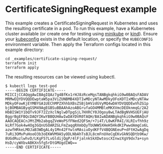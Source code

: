 # CertificateSigningRequest example

This example creates a CertificateSigningRequest in Kubernetes and uses the resulting certificate in a pod. To run this example, have a Kubernetes cluster available (or create one for testing using [minikube](https://kubernetes.io/docs/tasks/tools/install-minikube/) or [kind](https://kind.sigs.k8s.io/docs/user/quick-start/)). Ensure your [kubeconfig](https://kubernetes.io/docs/concepts/configuration/organize-cluster-access-kubeconfig/) exists in the default location, or specify the `KUBECONFIG` environment variable. Then apply the Terraform configs located in this example directory:

```
cd _examples/certificate-signing-request/
terraform init
terraform apply
```

The resulting resources can be viewed using kubectl.

```
$ kubectl logs test-pod
-----BEGIN CERTIFICATE-----
MIICIjCCAQqgAwIBAgIQAz7g4BfKx1rHJ8zRceMgsTANBgkqhkiG9w0BAQsFADAV
MRMwEQYDVQQDEwptaW5pa3ViZUNBMB4XDTIwMDcyNTAwMDkyOFoXDTIxMDcyNTAw
MDkyOFowKjEYMBYGA1UEChMPZXhhbXBsZSBjbHVzdGVyMQ4wDAYDVQQDEwVhZG1p
bjBOMBAGByqGSM49AgEGBSuBBAAhAzoABGrufaGO4MMBleMKXVmcDEOknmqG/2A2
HbBISW1Y1bQTv9JF72ZzXclNglwDTpgSjL7HXRCY0JOgoy8wLTAdBgNVHSUEFjAU
BggrBgEFBQcDAQYIKwYBBQUHAwIwDAYDVR0TAQH/BAIwADANBgkqhkiG9w0BAQsF
AAOCAQEACnJMtZMb2abgqZVeWoPSfFNed2QFSm/+7i4T/L0wKFR4I/XLRIvfhh9z
kLRf7Gok4w4Og3GQnUSOARZGLFmZaqqRXmbQyTbUWW5XHeH5HkdKIPwwdAmgCo6L
azwfHRkeLMOJaB3WDgAL4y1Mn42FYwlnMAsiuOydKFfV4BQGNEeuP+dFtH2wAgDq
7uRi3OMvPuHooO3b3oEKWVM9A5yODLNbAhTsBJL8cmFnUXeCqEKvGkNSQDtb9Kw/
8UGdRuzlwhvD/LKgF57LvGldijQgP/4lFjalnkSkXDwtoscXInwzXgV9dx7a+syn
HsD/cyWXbvABKXn5fg5rDtGMUgdIWQ==
-----END CERTIFICATE-----
```
